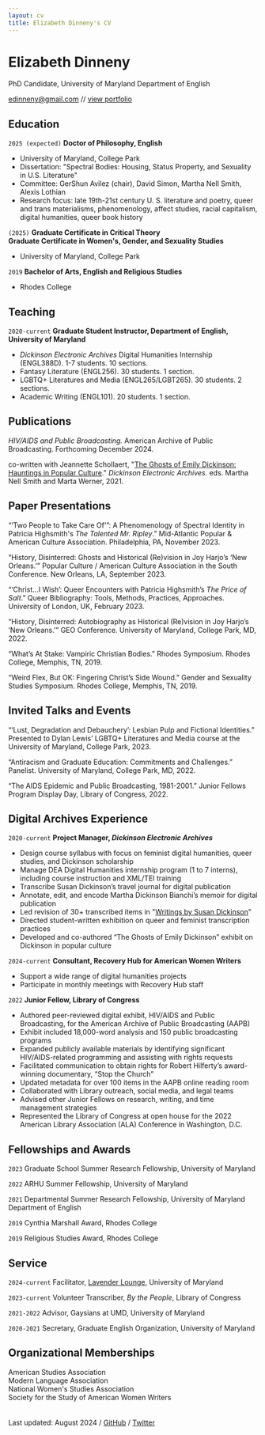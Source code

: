 ```yaml
---
layout: cv
title: Elizabeth Dinneny's CV
---
```

# Elizabeth Dinneny
PhD Candidate, University of Maryland Department of English


<div id="webaddress">
<a href="mailto:edinneny@gmail.com">edinneny@gmail.com</a> // 
<a href="/portfolio">view portfolio</a>

</div>


## Education

`2025 (expected)`
__Doctor of Philosophy, English__
- University of Maryland, College Park
- Dissertation: "Spectral Bodies: Housing, Status Property, and Sexuality in U.S. Literature"
- Committee: GerShun Avilez (chair), David Simon, Martha Nell Smith, Alexis Lothian
- Research focus: late 19th-21st century U. S. literature and poetry, queer and trans materialisms, phenomenology, affect studies, racial capitalism, digital humanities, queer book history

`(2025)`
__Graduate Certificate in Critical Theory__  
__Graduate Certificate in Women's, Gender, and Sexuality Studies__

- University of Maryland, College Park

`2019`
__Bachelor of Arts, English and Religious Studies__

- Rhodes College

## Teaching
`2020-current`
__Graduate Student Instructor, Department of English, University of Maryland__
- *Dickinson Electronic Archives* Digital Humanities Internship (ENGL388D). 1-7 students. 10 sections.
- Fantasy Literature (ENGL256). 30 students. 1 section.
- LGBTQ+ Literatures and Media (ENGL265/LGBT265). 30 students. 2 sections.
- Academic Writing (ENGL101). 20 students. 1 section.

## Publications
<p class="hangingindent"> <em>HIV/AIDS and Public Broadcasting.</em> American Archive of Public Broadcasting. Forthcoming December 2024.</p>

<p class="hangingindent">co-written with Jeannette Schollaert, "<a href="https://www.emilydickinson.org/ghosts-of-emily-dickinson-hauntings-in-popular-culture">The Ghosts of Emily Dickinson: Hauntings in Popular Culture</a>." <em>Dickinson Electronic Archives.</em> eds. Martha Nell Smith and Marta Werner, 2021.</p>

## Paper Presentations
<p class="hangingindent">“‘Two People to Take Care Of’”: A Phenomenology of Spectral Identity in Patricia Highsmith's <em>The Talented Mr. Ripley</em>.” Mid-Atlantic Popular & American Culture Association. Philadelphia, PA, November 2023. </p>

<p class="hangingindent">“History, Disinterred: Ghosts and Historical (Re)vision in Joy Harjo’s ‘New Orleans.’” Popular Culture / American Culture Association in the South Conference. New Orleans, LA, September 2023.</p>
  
<p class="hangingindent">“‘Christ…I Wish’: Queer Encounters with Patricia Highsmith’s <em>The Price of Salt</em>.” Queer Bibliography: Tools, Methods, Practices, Approaches. University of London, UK, February 2023. </p>

<p class="hangingindent">“History, Disinterred: Autobiography as Historical (Re)vision in Joy Harjo’s ‘New Orleans.’” GEO Conference. University of Maryland, College Park, MD, 2022. </p>

<p class="hangingindent">“What’s At Stake: Vampiric Christian Bodies.” Rhodes Symposium. Rhodes College, Memphis, TN, 2019.</p>

<p class="hangingindent">“Weird Flex, But OK: Fingering Christ’s Side Wound.” Gender and Sexuality Studies Symposium. Rhodes College, Memphis, TN, 2019. </p>

## Invited Talks and Events
<p class="hangingindent">“‘Lust, Degradation and Debauchery’: Lesbian Pulp and Fictional Identities.” Presented to Dylan Lewis’ LGBTQ+ Literatures and Media course at the University of Maryland, College Park, 2023.</p>

<p class="hangingindent">“Antiracism and Graduate Education: Commitments and Challenges.” Panelist. University of Maryland, College Park, MD, 2022. </p>


<p class="hangingindent">“The AIDS Epidemic and Public Broadcasting, 1981-2001.” Junior Fellows Program Display Day, Library of Congress, 2022. </p>


## Digital Archives Experience

`2020-current`
__Project Manager, *Dickinson Electronic Archives*__ 
<ul class="a"> 
<li>Design course syllabus with focus on feminist digital humanities, queer studies, and Dickinson scholarship</li>  
<li>Manage DEA Digital Humanities internship program (1 to 7 interns), including course instruction and XML/TEI training</li>    
<li>Transcribe Susan Dickinson’s travel journal for digital publication</li>  
<li>Annotate, edit, and encode Martha Dickinson Bianchi’s memoir for digital publication</li>  
<li>Led revision of 30+ transcribed items in "<a href="https://www.emilydickinson.org/writings-by-susan-dickinson">Writings by Susan Dickinson</a>"</li>   
<li>Directed student-written exhibition on queer and feminist transcription practices</li>  
<li>Developed and co-authored “The Ghosts of Emily Dickinson” exhibit on Dickinson in popular culture</li>  
</ul>


`2024-current`
__Consultant, Recovery Hub for American Women Writers__
<ul class="a">
<li>Support a wide range of digital humanities projects</li>
<li>Participate in monthly meetings with Recovery Hub staff</li>
</ul>



`2022`
__Junior Fellow, Library of Congress__
<ul class="a">
<li>Authored peer-reviewed digital exhibit, HIV/AIDS and Public Broadcasting, for the American Archive of Public Broadcasting (AAPB)</li>
<li>Exhibit included 18,000-word analysis and 150 public broadcasting programs</li> 
<li>Expanded publicly available materials by identifying significant HIV/AIDS-related programming and assisting with rights requests</li>
<li>Facilitated communication to obtain rights for Robert Hilferty’s award-winning documentary, “Stop the Church”</li>
<li>Updated metadata for over 100 items in the AAPB online reading room</li>
<li>Collaborated with Library outreach, social media, and legal teams</li>
<li>Advised other Junior Fellows on research, writing, and time management strategies</li>
<li>Represented the Library of Congress at open house for the 2022 American Library Association (ALA) Conference in Washington, D.C.</li>
</ul> 


## Fellowships and Awards

`2023`
Graduate School Summer Research Fellowship, University of Maryland

`2022`
ARHU Summer Fellowship, University of Maryland

`2021`
Departmental Summer Research Fellowship, University of Maryland Department of English

`2019`
Cynthia Marshall Award, Rhodes College

`2019`
Religious Studies Award, Rhodes College

## Service
`2024-current`
Facilitator, <a href="https://www.instagram.com/umdlavenderlounge/">Lavender Lounge</a>, University of Maryland

`2023-current`
Volunteer Transcriber, *By the People*, Library of Congress

`2021-2022`
Advisor, Gaysians at UMD, University of Maryland

`2020-2021`
Secretary, Graduate English Organization, University of Maryland

## Organizational Memberships
American Studies Association  
Modern Language Association  
National Women's Studies Association  
Society for the Study of American Women Writers  
\
\
Last updated: August 2024   /  [GitHub](https://github.com/eliz-abeth)  /  [Twitter](https://x.com/elizdin)


